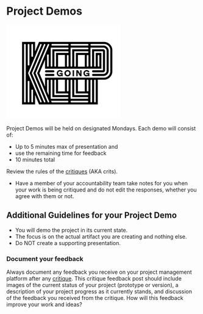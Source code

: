 # Project Demos

![Keep Going Illustration by Jolby from Gettoworkbook](<../.gitbook/assets/gettoworkbook keep going.png>)

Project Demos will be held on designated Mondays. Each demo will consist of:

* Up to 5 minutes max of presentation and&#x20;
* use the remaining time for feedback
* 10 minutes total

Review the rules of the [critiques](critiques.md) (AKA crits).

* Have a member of your accountability team take notes for you when your work is being critiqued and do not edit the responses, whether you agree with them or not.&#x20;

## Additional Guidelines for your Project Demo

* You will demo the project in its current state.
* The focus is on the actual artifact you are creating and nothing else.
* Do NOT create a supporting presentation.

###

### Document your feedback

Always document any feedback you receive on your project management platform after any [critique](critiques.md). This critique feedback post should include images of the current status of your project (prototype or version), a description of your project progress as it currently stands, and discussion of the feedback you received from the critique. How will this feedback improve your work and ideas?
